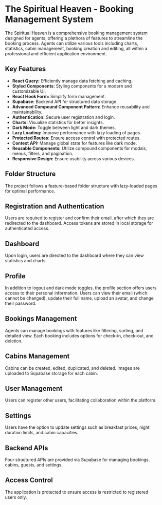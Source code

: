 # The Spiritual Heaven - Booking Management System

The Spiritual Heaven is a comprehensive booking management system designed for agents, offering a plethora of features to streamline the booking process. Agents can utilize various tools including charts, statistics, cabin management, booking creation and editing, all within a professional and efficient application environment.

## Key Features

- **React Query:** Efficiently manage data fetching and caching.
- **Styled Components:** Styling components for a modern and customizable UI.
- **React Hook Form:** Simplify form management.
- **Supabase:** Backend API for structured data storage.
- **Advanced Compound Component Pattern:** Enhance reusability and maintainability.
- **Authentication:** Secure user registration and login.
- **Charts:** Visualize statistics for better insights.
- **Dark Mode:** Toggle between light and dark themes.
- **Lazy Loading:** Improve performance with lazy loading of pages.
- **Protected Routes:** Ensure access control with protected routes.
- **Context API:** Manage global state for features like dark mode.
- **Reusable Components:** Utilize compound components for modals, menus, filters, and pagination.
- **Responsive Design:** Ensure usability across various devices.

## Folder Structure

The project follows a feature-based folder structure with lazy-loaded pages for optimal performance.

## Registration and Authentication

Users are required to register and confirm their email, after which they are redirected to the dashboard. Access tokens are stored in local storage for authenticated access.

## Dashboard

Upon login, users are directed to the dashboard where they can view statistics and charts.

## Profile

In addition to logout and dark mode toggles, the profile section offers users access to their personal information. Users can view their email (which cannot be changed), update their full name, upload an avatar, and change their password.

## Bookings Management

Agents can manage bookings with features like filtering, sorting, and detailed view. Each booking includes options for check-in, check-out, and deletion.

## Cabins Management

Cabins can be created, edited, duplicated, and deleted. Images are uploaded to Supabase storage for each cabin.

## User Management

Users can register other users, facilitating collaboration within the platform.

## Settings

Users have the option to update settings such as breakfast prices, night duration limits, and cabin capacities.

## Backend APIs

Four structured APIs are provided via Supabase for managing bookings, cabins, guests, and settings.

## Access Control

The application is protected to ensure access is restricted to registered users only.
